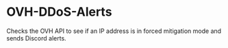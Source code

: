 # OVH-DDoS-Alerts
Checks the OVH API to see if an IP address is in forced mitigation mode and sends Discord alerts.
